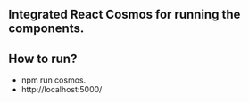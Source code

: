 ## Integrated React Cosmos for running the components.

## How to run?
- npm run cosmos.
- http://localhost:5000/
